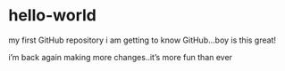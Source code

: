 # hello-world
my first GitHub repository
i am getting to know GitHub...boy is this great!

i’m back again making more changes..it’s more fun than ever
